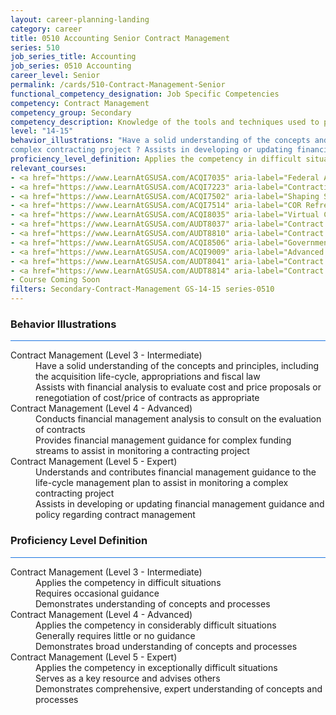 ```yaml
---
layout: career-planning-landing
category: career
title: 0510 Accounting Senior Contract Management
series: 510
job_series_title: Accounting
job_series: 0510 Accounting
career_level: Senior
permalink: /cards/510-Contract-Management-Senior
functional_competency_designation: Job Specific Competencies
competency: Contract Management
competency_group: Secondary
competency_description: Knowledge of the tools and techniques used to propose, plan, initiate, and manage contracts and other Federal funding instruments and the associated deliverables, deadlines, and contract terms and conditions.
level: "14-15"
behavior_illustrations: "Have a solid understanding of the concepts and principles, including the acquisition life-cycle, appropriations and fiscal law ? Assists with financial analysis to evaluate cost and price proposals or renegotiation of cost/price of contracts as appropriate  ? Conducts financial management analysis to consult on the evaluation of contracts ? Provides financial management guidance for complex funding streams to assist in monitoring a contracting project ? Understands and contributes financial management guidance to the life-cycle management plan to assist in monitoring a
complex contracting project ? Assists in developing or updating financial management guidance and policy regarding contract management"
proficiency_level_definition: Applies the competency in difficult situations ? Requires occasional guidance ? Demonstrates understanding of concepts and processes ? Applies the competency in considerably difficult situations ? Generally requires little or no guidance ? Demonstrates broad understanding of concepts and processes ? Applies the competency in exceptionally difficult situations ? Serves as a key resource and advises others ? Demonstrates comprehensive, expert understanding of concepts and processes
relevant_courses: 
- <a href="https://www.LearnAtGSUSA.com/ACQI7035" aria-label="Federal Appropriations Law for Acquisition Professionals (ACQI7030), GSU - https://www.LearnAtGSUSA.com/ACQI7035">Federal Appropriations Law for Acquisition Professionals (ACQI7030), GSU</a>
- <a href="https://www.LearnAtGSUSA.com/ACQI7223" aria-label="Contracting Officer's Representative Course (ACQI7222), GSU - https://www.LearnAtGSUSA.com/ACQI7223">Contracting Officer's Representative Course (ACQI7222), GSU</a>
- <a href="https://www.LearnAtGSUSA.com/ACQI7502" aria-label="Shaping Smart Business Arrangements (ACQI7501), GSU - https://www.LearnAtGSUSA.com/ACQI7502">Shaping Smart Business Arrangements (ACQI7501), GSU</a>
- <a href="https://www.LearnAtGSUSA.com/ACQI7514" aria-label="COR Refresher (ACQI7513), GSU - https://www.LearnAtGSUSA.com/ACQI7514">COR Refresher (ACQI7513), GSU</a>
- <a href="https://www.LearnAtGSUSA.com/ACQI8035" aria-label="Virtual Contract Management (ACQI8030), GSU - https://www.LearnAtGSUSA.com/ACQI8035">Virtual Contract Management (ACQI8030), GSU</a>
- <a href="https://www.LearnAtGSUSA.com/AUDT8037" aria-label="Contract and Procurement Fraud (AUDT8036), GSU - https://www.LearnAtGSUSA.com/AUDT8037">Contract and Procurement Fraud (AUDT8036), GSU</a>
- <a href="https://www.LearnAtGSUSA.com/AUDT8810" aria-label="Contract Auditing (AUDT8801), GSU - https://www.LearnAtGSUSA.com/AUDT8810">Contract Auditing (AUDT8801), GSU</a>
- <a href="https://www.LearnAtGSUSA.com/ACQI8506" aria-label="Government Contract Law (ACQI8505), GSU - https://www.LearnAtGSUSA.com/ACQI8506">Government Contract Law (ACQI8505), GSU</a>
- <a href="https://www.LearnAtGSUSA.com/ACQI9009" aria-label="Advanced COR Workshop (ACQI9008), GSU - https://www.LearnAtGSUSA.com/ACQI9009">Advanced COR Workshop (ACQI9008), GSU</a>
- <a href="https://www.LearnAtGSUSA.com/AUDT8041" aria-label="Contract and Procurement Fraud (AUDT8036), GSU - https://www.LearnAtGSUSA.com/AUDT8041">Contract and Procurement Fraud (AUDT8036), GSU</a>
- <a href="https://www.LearnAtGSUSA.com/AUDT8814" aria-label="Contract Auditing (AUDT8801), GSU - https://www.LearnAtGSUSA.com/AUDT8814">Contract Auditing (AUDT8801), GSU</a>
- Course Coming Soon
filters: Secondary-Contract-Management GS-14-15 series-0510
---
```


<div class="desktop:grid-col-6 margin-y-3">
  <div class="border-top-2 bg-white padding-3 shadow-5 height-full members-hover border-1px button-border border-top-blue radius-lg card-text-color">
    <h3>Behavior Illustrations</h3>
    <hr style="background-color: #1b74e0 !important;"/>
    <dl class="text-base card-content-color"><dt>Contract Management (Level 3 - Intermediate)</dt><dd>Have a solid understanding of the concepts and principles, including the acquisition life-cycle, appropriations and fiscal law </dd><dd> Assists with financial analysis to evaluate cost and price proposals or renegotiation of cost/price of contracts as appropriate </dd><dt>Contract Management (Level 4 - Advanced)</dt><dd>Conducts financial management analysis to consult on the evaluation of contracts </dd><dd> Provides financial management guidance for complex funding streams to assist in monitoring a contracting project</dd><dt>Contract Management (Level 5 - Expert)</dt><dd>Understands and contributes financial management guidance to the life-cycle management plan to assist in monitoring a
complex contracting project </dd><dd> Assists in developing or updating financial management guidance and policy regarding contract management</dd></dl>
  </div>
</div>
<div class="desktop:grid-col-6 margin-y-3">
  <div class="border-top-2 bg-white padding-3 shadow-5 height-full members-hover border-1px button-border border-top-blue radius-lg card-text-color">
    <h3>Proficiency Level Definition</h3>
     <hr style="background-color: #1b74e0 !important;"/>
    <dl class="text-base card-content-color"><dt>Contract Management (Level 3 - Intermediate)</dt><dd>Applies the competency in difficult situations </dd><dd> Requires occasional guidance </dd><dd> Demonstrates understanding of concepts and processes</dd><dt>Contract Management (Level 4 - Advanced)</dt><dd>Applies the competency in considerably difficult situations </dd><dd> Generally requires little or no guidance </dd><dd> Demonstrates broad understanding of concepts and processes</dd><dt>Contract Management (Level 5 - Expert)</dt><dd>Applies the competency in exceptionally difficult situations </dd><dd> Serves as a key resource and advises others </dd><dd> Demonstrates comprehensive, expert understanding of concepts and processes</dd></dl>
  </div>
</div>